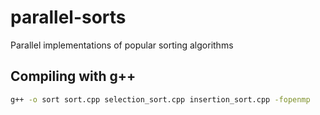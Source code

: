 # parallel-sorts
Parallel implementations of popular sorting algorithms

## Compiling with g++
```bash
g++ -o sort sort.cpp selection_sort.cpp insertion_sort.cpp -fopenmp
```
